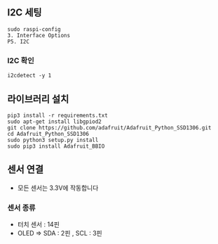 ## I2C 세팅

```
sudo raspi-config
3. Interface Options
P5. I2C
```

### I2C 확인

```
i2cdetect -y 1
```

## 라이브러리 설치

```
pip3 install -r requirements.txt
sudo apt-get install libgpiod2
git clone https://github.com/adafruit/Adafruit_Python_SSD1306.git
cd Adafruit_Python_SSD1306
sudo python3 setup.py install
sudo pip3 install Adafruit_BBIO
```

## 센서 연결

- 모든 센서는 3.3V에 작동합니다

### 센서 종류

- 터치 센서 : 14핀
- OLED => SDA : 2핀 , SCL : 3핀

